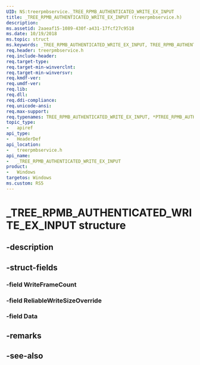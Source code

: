 ```yaml
---
UID: NS:treerpmbservice._TREE_RPMB_AUTHENTICATED_WRITE_EX_INPUT
title: _TREE_RPMB_AUTHENTICATED_WRITE_EX_INPUT (treerpmbservice.h)
description: 
ms.assetid: 2aaeaf15-1089-430f-a431-17fcf27c9518
ms.date: 10/19/2018
ms.topic: struct
ms.keywords: _TREE_RPMB_AUTHENTICATED_WRITE_EX_INPUT, TREE_RPMB_AUTHENTICATED_WRITE_EX_INPUT, *PTREE_RPMB_AUTHENTICATED_WRITE_EX_INPUT, 
req.header: treerpmbservice.h
req.include-header:
req.target-type:
req.target-min-winverclnt:
req.target-min-winversvr:
req.kmdf-ver:
req.umdf-ver:
req.lib:
req.dll:
req.ddi-compliance:
req.unicode-ansi:
req.max-support:
req.typenames: TREE_RPMB_AUTHENTICATED_WRITE_EX_INPUT, *PTREE_RPMB_AUTHENTICATED_WRITE_EX_INPUT
topic_type: 
-	apiref
api_type: 
-	HeaderDef
api_location: 
-	treerpmbservice.h
api_name: 
-	_TREE_RPMB_AUTHENTICATED_WRITE_EX_INPUT
product:
-	Windows
targetos: Windows
ms.custom: RS5
---
```


# _TREE_RPMB_AUTHENTICATED_WRITE_EX_INPUT structure

## -description


## -struct-fields

### -field WriteFrameCount
 
### -field ReliableWriteSizeOverride
 
### -field Data
 

## -remarks

## -see-also
